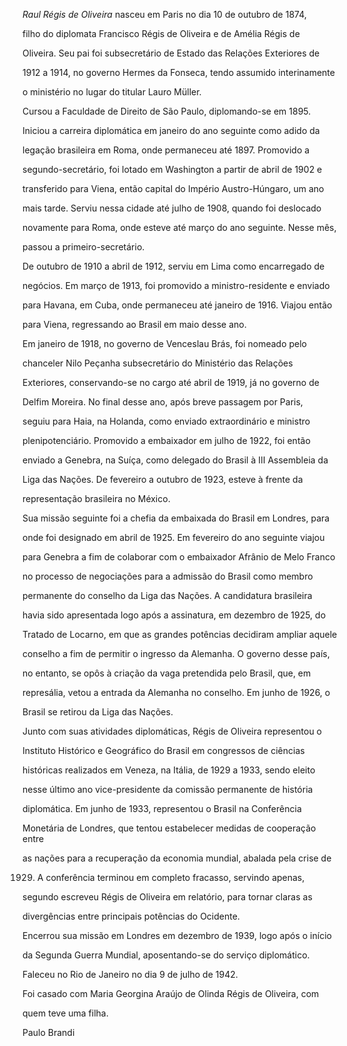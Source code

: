 

*Raul Régis de Oliveira* nasceu em Paris no dia 10 de outubro de 1874,

filho do diplomata Francisco Régis de Oliveira e de Amélia Régis de

Oliveira. Seu pai foi subsecretário de Estado das Relações Exteriores de

1912 a 1914, no governo Hermes da Fonseca, tendo assumido interinamente

o ministério no lugar do titular Lauro Müller.



Cursou a Faculdade de Direito de São Paulo, diplomando-se em 1895.

Iniciou a carreira diplomática em janeiro do ano seguinte como adido da

legação brasileira em Roma, onde permaneceu até 1897. Promovido a

segundo-secretário, foi lotado em Washington a partir de abril de 1902 e

transferido para Viena, então capital do Império Austro-Húngaro, um ano

mais tarde. Serviu nessa cidade até julho de 1908, quando foi deslocado

novamente para Roma, onde esteve até março do ano seguinte. Nesse mês,

passou a primeiro-secretário.



De outubro de 1910 a abril de 1912, serviu em Lima como encarregado de

negócios. Em março de 1913, foi promovido a ministro-residente e enviado

para Havana, em Cuba, onde permaneceu até janeiro de 1916. Viajou então

para Viena, regressando ao Brasil em maio desse ano.



Em janeiro de 1918, no governo de Venceslau Brás, foi nomeado pelo

chanceler Nilo Peçanha subsecretário do Ministério das Relações

Exteriores, conservando-se no cargo até abril de 1919, já no governo de

Delfim Moreira. No final desse ano, após breve passagem por Paris,

seguiu para Haia, na Holanda, como enviado extraordinário e ministro

plenipotenciário. Promovido a embaixador em julho de 1922, foi então

enviado a Genebra, na Suíça, como delegado do Brasil à III Assembleia da

Liga das Nações. De fevereiro a outubro de 1923, esteve à frente da

representação brasileira no México.



Sua missão seguinte foi a chefia da embaixada do Brasil em Londres, para

onde foi designado em abril de 1925. Em fevereiro do ano seguinte viajou

para Genebra a fim de colaborar com o embaixador Afrânio de Melo Franco

no processo de negociações para a admissão do Brasil como membro

permanente do conselho da Liga das Nações. A candidatura brasileira

havia sido apresentada logo após a assinatura, em dezembro de 1925, do

Tratado de Locarno, em que as grandes potências decidiram ampliar aquele

conselho a fim de permitir o ingresso da Alemanha. O governo desse país,

no entanto, se opôs à criação da vaga pretendida pelo Brasil, que, em

represália, vetou a entrada da Alemanha no conselho. Em junho de 1926, o

Brasil se retirou da Liga das Nações.



Junto com suas atividades diplomáticas, Régis de Oliveira representou o

Instituto Histórico e Geográfico do Brasil em congressos de ciências

históricas realizados em Veneza, na Itália, de 1929 a 1933, sendo eleito

nesse último ano vice-presidente da comissão permanente de história

diplomática. Em junho de 1933, representou o Brasil na Conferência

Monetária de Londres, que tentou estabelecer medidas de cooperação entre

as nações para a recuperação da economia mundial, abalada pela crise de

1929. A conferência terminou em completo fracasso, servindo apenas,

segundo escreveu Régis de Oliveira em relatório, para tornar claras as

divergências entre principais potências do Ocidente.



Encerrou sua missão em Londres em dezembro de 1939, logo após o início

da Segunda Guerra Mundial, aposentando-se do serviço diplomático.



Faleceu no Rio de Janeiro no dia 9 de julho de 1942.



Foi casado com Maria Georgina Araújo de Olinda Régis de Oliveira, com

quem teve uma filha.



Paulo Brandi



